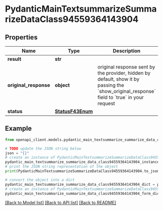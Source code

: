 # PydanticMainTextsummarizeSummarizeDataClass94559364143904


## Properties

Name | Type | Description | Notes
------------ | ------------- | ------------- | -------------
**result** | **str** |  | 
**original_response** | **object** | original response sent by the provider, hidden by default, show it by passing the &#x60;show_original_response&#x60; field to &#x60;true&#x60; in your request | [optional] 
**status** | [**StatusF43Enum**](StatusF43Enum.md) |  | 

## Example

```python
from openapi_client.models.pydantic_main_textsummarize_summarize_data_class94559364143904 import PydanticMainTextsummarizeSummarizeDataClass94559364143904

# TODO update the JSON string below
json = "{}"
# create an instance of PydanticMainTextsummarizeSummarizeDataClass94559364143904 from a JSON string
pydantic_main_textsummarize_summarize_data_class94559364143904_instance = PydanticMainTextsummarizeSummarizeDataClass94559364143904.from_json(json)
# print the JSON string representation of the object
print(PydanticMainTextsummarizeSummarizeDataClass94559364143904.to_json())

# convert the object into a dict
pydantic_main_textsummarize_summarize_data_class94559364143904_dict = pydantic_main_textsummarize_summarize_data_class94559364143904_instance.to_dict()
# create an instance of PydanticMainTextsummarizeSummarizeDataClass94559364143904 from a dict
pydantic_main_textsummarize_summarize_data_class94559364143904_form_dict = pydantic_main_textsummarize_summarize_data_class94559364143904.from_dict(pydantic_main_textsummarize_summarize_data_class94559364143904_dict)
```
[[Back to Model list]](../README.md#documentation-for-models) [[Back to API list]](../README.md#documentation-for-api-endpoints) [[Back to README]](../README.md)


